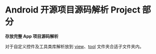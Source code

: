 Android 开源项目源码解析 Project 部分
====================================
**存放完整 App 项目源码解析**  

对于自定义控件及工具类库解析放到 [view](../view)、[tool](../tool-lib) 文件夹合适子文件夹内。  
